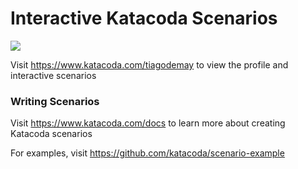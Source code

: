 # Interactive Katacoda Scenarios

[![](http://shields.katacoda.com/katacoda/tiagodemay/count.svg)](https://www.katacoda.com/tiagodemay "Get your profile on Katacoda.com")

Visit https://www.katacoda.com/tiagodemay to view the profile and interactive scenarios

### Writing Scenarios
Visit https://www.katacoda.com/docs to learn more about creating Katacoda scenarios

For examples, visit https://github.com/katacoda/scenario-example
